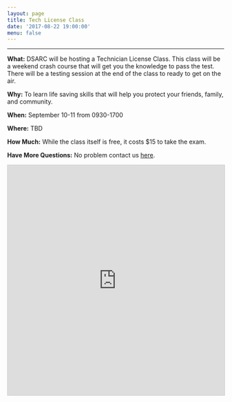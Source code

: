 ```yaml
---
layout: page
title: Tech License Class
date: '2017-08-22 19:00:00'
menu: false
---
```


---

**What:**
DSARC will be hosting a Technician License Class. This class will be a weekend crash course that will get you the knowledge to pass the test. There will be a testing session at the end of the class to ready to get on the air.

**Why:** To learn life saving skills that will help you protect your friends, family, and community.

**When:** September 10-11 from 0930-1700

**Where:** TBD <!--[(Click here for map and directions)](https://goo.gl/maps/XWiuiahSFLF2){:target="_blank"}-->

**How Much:**
While the class itself is free, it costs $15 to take the exam.

**Have More Questions:**
No problem contact us [here](/contact-us).


<iframe class="airtable-embed" src="https://airtable.com/embed/shr3mHh1mZNk5md4b?backgroundColor=blue" frameborder="0" onmousewheel="" width="100%" height="533" style="background: transparent; border: 1px solid #ccc;"></iframe>
